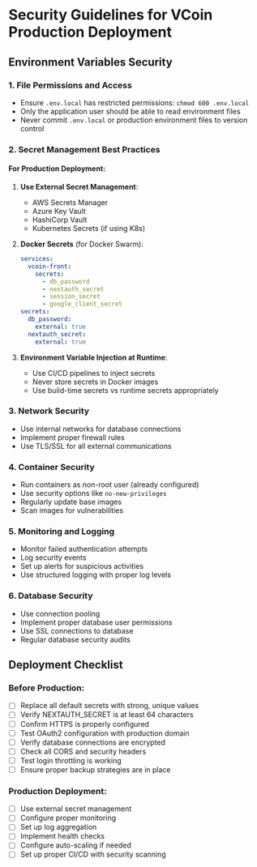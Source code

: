 # Security Guidelines for VCoin Production Deployment

## Environment Variables Security

### 1. File Permissions and Access
- Ensure `.env.local` has restricted permissions: `chmod 600 .env.local`
- Only the application user should be able to read environment files
- Never commit `.env.local` or production environment files to version control

### 2. Secret Management Best Practices

#### For Production Deployment:
1. **Use External Secret Management**:
   - AWS Secrets Manager
   - Azure Key Vault
   - HashiCorp Vault
   - Kubernetes Secrets (if using K8s)

2. **Docker Secrets** (for Docker Swarm):
   ```yaml
   services:
     vcoin-front:
       secrets:
         - db_password
         - nextauth_secret
         - session_secret
         - google_client_secret
   secrets:
     db_password:
       external: true
     nextauth_secret:
       external: true
   ```

3. **Environment Variable Injection at Runtime**:
   - Use CI/CD pipelines to inject secrets
   - Never store secrets in Docker images
   - Use build-time secrets vs runtime secrets appropriately

### 3. Network Security
- Use internal networks for database connections
- Implement proper firewall rules
- Use TLS/SSL for all external communications

### 4. Container Security
- Run containers as non-root user (already configured)
- Use security options like `no-new-privileges`
- Regularly update base images
- Scan images for vulnerabilities

### 5. Monitoring and Logging
- Monitor failed authentication attempts
- Log security events
- Set up alerts for suspicious activities
- Use structured logging with proper log levels

### 6. Database Security
- Use connection pooling
- Implement proper database user permissions
- Use SSL connections to database
- Regular database security audits

## Deployment Checklist

### Before Production:
- [ ] Replace all default secrets with strong, unique values
- [ ] Verify NEXTAUTH_SECRET is at least 64 characters
- [ ] Confirm HTTPS is properly configured
- [ ] Test OAuth2 configuration with production domain
- [ ] Verify database connections are encrypted
- [ ] Check all CORS and security headers
- [ ] Test login throttling is working
- [ ] Ensure proper backup strategies are in place

### Production Deployment:
- [ ] Use external secret management
- [ ] Configure proper monitoring
- [ ] Set up log aggregation
- [ ] Implement health checks
- [ ] Configure auto-scaling if needed
- [ ] Set up proper CI/CD with security scanning

